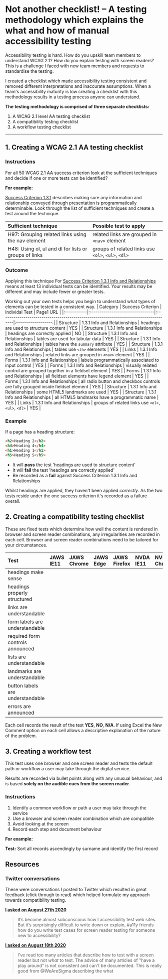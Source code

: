 # Not another checklist! – A testing methodology which explains the what and how of manual accessibility testing
Accessibility testing is hard. How do you upskill team members to understand WCAG 2.1? How do you explain testing with screen readers? This is a challenge I faced with new team members and requests to standardise the testing. 

I created a checklist which made accessibility testing consistent and removed different interpretations and inaccurate assumptions. When a team's accessibility maturity is low creating a checklist with this methodology results in a testing process anyone can understand.

**The testing methodology is comprised of three separate checklists:**
1. A WCAG 2.1 level AA testing checklist
2. A compatibility testing checklist
3. A workflow testing checklist

---

## 1. Creating a WCAG 2.1 AA testing checklist
### Instructions
For all 50 WCAG 2.1 AA success criterion look at the sufficient techniques and decide if one or more tests can be identified?

**For example:**

[Success Criterion 1.3.1](https://www.w3.org/WAI/WCAG21/quickref/#info-and-relationships) describes making sure any information and relationship conveyed through presentation is programmatically determinable. Look through the list of sufficient techniques and create a test around the technique.

| Sufficient technique | Possible test to apply |
|:----------------------|:---------------|
| H97: Grouping related links using the nav element | related links are grouped in `<nav>` element |
| H48: Using ol, ul and dl for lists or groups of links | groups of related links use `<ol>`, `<ul>`, `<dl>` |

### Outcome
Applying this technique For [Success Criterion 1.3.1 Info and Relationships](https://www.w3.org/WAI/WCAG21/quickref/#info-and-relationships) means at least 13 individual tests can be identified. Your results may be different and may include fewer or greater tests.

Working out your own tests helps you begin to understand what types of elements can be tested in a consistent way.
| Category  | Success Criterion              | Individal Test                                                                               | Page1 URL | 
|:-----------|:--------------------------------|:------------------------------------------------------------------------------------|:------------------:|
| Structure | 1.3.1 Info and Relationships | headings are used to structure content                                           | YES | 
| Structure | 1.3.1 Info and Relationships   | headings are correctly applied                                                     | NO |
| Structure | 1.3.1 Info and Relationships   | tables are used for tabular data                                                 | YES |
| Structure | 1.3.1 Info and Relationships   | tables have the `summary` attribute                                                | YES |
| Structure | 1.3.1 Info and Relationships   | tables use `<th>` elements                                                           | YES |
| Links     | 1.3.1 Info and Relationships   | related links are grouped in `<nav>` element                                       | YES |
| Forms     | 1.3.1 Info and Relationships   | labels programmatically associated to input control                              | YES |
| Forms     | 1.3.1 Info and Relationships   | visually related control are grouped together in a fieldset element              | YES  |
| Forms     | 1.3.1 Info and Relationships   | all fieldset elements have legend element                                        | YES  |
| Forms     | 1.3.1 Info and Relationships   | all radio button and checkbox controls are fully grouped inside fieldset element | YES  |
| Structure | 1.3.1 Info and Relationships   | some HTML5 landmarks are used                                                      | YES  |
| Structure | 1.3.1 Info and Relationships   | all HTML5 landmarks have a programmatic name                                     | YES  |
| Links     | 1.3.1 Info and Relationships   | groups of related links use `<ol>`, `<ul>`, `<dl>`                                     | YES  |

### Example
If a page has a heading structure:
```html
<h2>Heading 2</h2>
<h4>Heading 4</h4>
<h1>Heading 1</h1>
<h5>Heading 5</h5>
```
* It will **pass** the test 'headings are used to structure content'
* It will **fail** the test 'headings are correctly applied'
* Be recorded as a **fail** against Success Criterion 1.3.1 Info and Relationships 

Whilst headings are applied, they haven't been applied _correctly_. As the two tests reside under the one success criterion it's recorded as a failure overall.

## 2. Creating a compatibility testing checklist
These are fixed tests which determine how well the content is rendered in browser and screen reader combinations, any irregularities are recorded in each cell. Browser and screen reader combinations need to be tailored for your circumstances.

| Test                             | JAWS IE11 | JAWS Chrome | JAWS Edge | JAWS Firefox | NVDA IE11 | NVDA Chrome | NVDA Edge | NVDA Firefox |
|:----------------------------------|:-------------|:---------------|:-------------|:----------------|:-------------|:---------------|:-------------|:----------------|
| headings make sense              |             |               |             |                |             |               |             |                |
| headings properly structured     |             |               |             |                |             |               |             |                |
| links are understandable         |             |               |             |                |             |               |             |                |
| form labels are understandable   |             |               |             |                |             |               |             |                |
| required form controls announced |             |               |             |                |             |               |             |                |
| lists are understandable         |             |               |             |                |             |               |             |                |
| landmarks are understandable     |             |               |             |                |             |               |             |                |
| button labels are understandable |             |               |             |                |             |               |             |                |
| errors are announced             |             |               |             |                |             |               |             |                |

Each cell records the result of the test **YES**, **NO**, **N/A**. If using Excel the New Comment option on each cell allows a descriptive explanation of the nature of the problem.

## 3. Creating a workflow test
This test uses one browser and one screen reader and tests the default path or workflow a user may take through the digital service. 

Results are recorded via bullet points along with any unusual behaviour, and is based **solely on the audible cues from the screen reader**.

### Instructions
1. Identify a common workflow or path a user may take through the service
2. Use a browser and screen reader combination which are compatible
3. Avoid looking at the screen
4. Record each step and document behaviour

**For example:**

**Test:** Sort all records ascendingly by surname and identify the first record

## Resources
### Twitter conversations
These were conversations I posted to Twitter which resulted in great feedback (click through to read) which helped formulate my approach towards compatibility testing.

[**I asked on August 27th 2020**](https://twitter.com/MrRossMullen/status/1298901256337895424?s=20)
> It’s become almost subconscious how I accessibility test web sites. But it’s surprisingly difficult to write down or explain, #a11y friends how do you write test cases for screen reader testing for someone new to accessibility?

[**I asked on August 18th 2020**](https://twitter.com/MrRossMullen/status/1295548417024733185?s=20)
> I've read too many articles that describe how to test with a screen reader but not *what* to test. The advice of many articles of "have a play around" is not consistent and can't be documented. This is really good from @WeAreSigma describing the what
